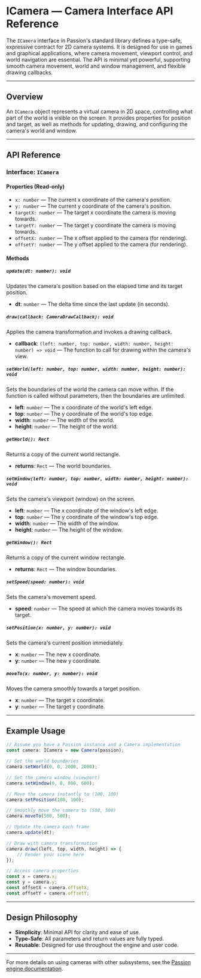 # ICamera — Camera Interface API Reference

The `ICamera` interface in Passion's standard library defines a type-safe, expressive contract for 2D camera systems. It is designed for use in games and graphical applications, where camera movement, viewport control, and world navigation are essential. The API is minimal yet powerful, supporting smooth camera movement, world and window management, and flexible drawing callbacks.

---

## Overview

An `ICamera` object represents a virtual camera in 2D space, controlling what part of the world is visible on the screen. It provides properties for position and target, as well as methods for updating, drawing, and configuring the camera's world and window.

---

## API Reference

### Interface: `ICamera`

#### Properties (Read-only)
- `x: number` — The current x coordinate of the camera's position.
- `y: number` — The current y coordinate of the camera's position.
- `targetX: number` — The target x coordinate the camera is moving towards.
- `targetY: number` — The target y coordinate the camera is moving towards.
- `offsetX: number` — The x offset applied to the camera (for rendering).
- `offsetY: number` — The y offset applied to the camera (for rendering).

#### Methods

##### `update(dt: number): void`
Updates the camera's position based on the elapsed time and its target position.
- **dt**: `number` — The delta time since the last update (in seconds).

##### `draw(callback: CameraDrawCallback): void`
Applies the camera transformation and invokes a drawing callback.
- **callback**: `(left: number, top: number, width: number, height: number) => void` — The function to call for drawing within the camera's view.

##### `setWorld(left: number, top: number, width: number, height: number): void`
Sets the boundaries of the world the camera can move within. If the function is called without parameters, then the boundaries are unlimited.
- **left**: `number` — The x coordinate of the world's left edge.
- **top**: `number` — The y coordinate of the world's top edge.
- **width**: `number` — The width of the world.
- **height**: `number` — The height of the world.

##### `getWorld(): Rect`
Returns a copy of the current world rectangle.
- **returns**: `Rect` — The world boundaries.

##### `setWindow(left: number, top: number, width: number, height: number): void`
Sets the camera's viewport (window) on the screen.
- **left**: `number` — The x coordinate of the window's left edge.
- **top**: `number` — The y coordinate of the window's top edge.
- **width**: `number` — The width of the window.
- **height**: `number` — The height of the window.

##### `getWindow(): Rect`
Returns a copy of the current window rectangle.
- **returns**: `Rect` — The window boundaries.

##### `setSpeed(speed: number): void`
Sets the camera's movement speed.
- **speed**: `number` — The speed at which the camera moves towards its target.

##### `setPosition(x: number, y: number): void`
Sets the camera's current position immediately.
- **x**: `number` — The new x coordinate.
- **y**: `number` — The new y coordinate.

##### `moveTo(x: number, y: number): void`
Moves the camera smoothly towards a target position.
- **x**: `number` — The target x coordinate.
- **y**: `number` — The target y coordinate.

---

## Example Usage

```typescript
// Assume you have a Passion instance and a Camera implementation
const camera: ICamera = new Camera(passion);

// Set the world boundaries
camera.setWorld(0, 0, 2000, 2000);

// Set the camera window (viewport)
camera.setWindow(0, 0, 800, 600);

// Move the camera instantly to (100, 100)
camera.setPosition(100, 100);

// Smoothly move the camera to (500, 500)
camera.moveTo(500, 500);

// Update the camera each frame
camera.update(dt);

// Draw with camera transformation
camera.draw((left, top, width, height) => {
    // Render your scene here
});

// Access camera properties
const x = camera.x;
const y = camera.y;
const offsetX = camera.offsetX;
const offsetY = camera.offsetY;
```

---

## Design Philosophy

- **Simplicity**: Minimal API for clarity and ease of use.
- **Type-Safe**: All parameters and return values are fully typed.
- **Reusable**: Designed for use throughout the engine and user code.

---

For more details on using cameras with other subsystems, see the [Passion engine documentation](../index.md).
